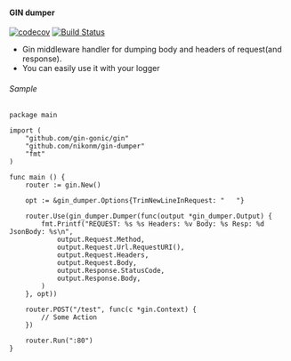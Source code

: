 #### GIN dumper

[![codecov](https://codecov.io/gh/nikonm/gin-dumper/branch/master/graph/badge.svg)](https://codecov.io/gh/nikonm/gin-dumper)
[![Build Status](https://travis-ci.org/nikonm/gin-dumper.svg?branch=master)](https://travis-ci.org/nikonm/gin-dumper)

 - Gin middleware handler for dumping body and headers of request(and response). 
 - You can easily use it with your logger

###### Sample
 
````
package main

import (
    "github.com/gin-gonic/gin"
    "github.com/nikonm/gin-dumper"
    "fmt"
)

func main () {
    router := gin.New()

    opt := &gin_dumper.Options{TrimNewLineInRequest: "   "}

    router.Use(gin_dumper.Dumper(func(output *gin_dumper.Output) {
        fmt.Printf("REQUEST: %s %s Headers: %v Body: %s Resp: %d JsonBody: %s\n",
			output.Request.Method,
			output.Request.Url.RequestURI(),
			output.Request.Headers,
			output.Request.Body,
			output.Response.StatusCode,
			output.Response.Body,
		)
    }, opt))

    router.POST("/test", func(c *gin.Context) {
		// Some Action
    })
	
    router.Run(":80")
}

````
